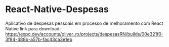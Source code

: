 # React-Native-Despesas
Aplicativo de despesas pessoais  em processo de melhoramento com React Native
link para download: https://expo.dev/accounts/oliver_rx/projects/despesasRN/builds/00e321f0-3f84-488b-a57b-fac43ca3e1eb
